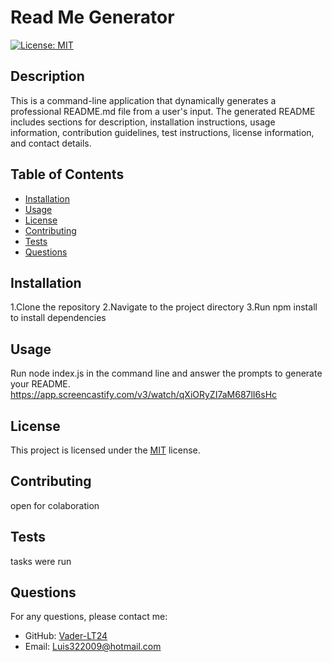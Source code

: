 # Read Me Generator
[![License: MIT](https://img.shields.io/badge/License-MIT-yellow.svg)](https://opensource.org/licenses/MIT)


## Description
This is a command-line application that dynamically generates a professional README.md file from a user's input. The generated README includes sections for description, installation instructions, usage information, contribution guidelines, test instructions, license information, and contact details.

## Table of Contents
- [Installation](#installation)
- [Usage](#usage)
- [License](#license)
- [Contributing](#contributing)
- [Tests](#tests)
- [Questions](#questions)

## Installation
1.Clone the repository 2.Navigate to the project directory 3.Run npm install to install dependencies

## Usage
Run node index.js in the command line and answer the prompts to generate your README.
https://app.screencastify.com/v3/watch/qXiORyZI7aM687lI6sHc

## License

This project is licensed under the [MIT](https://opensource.org/licenses/MIT) license.

## Contributing
open for colaboration 

## Tests
tasks were run 

## Questions
For any questions, please contact me:
- GitHub: [Vader-LT24](https://github.com/Vader-LT24)
- Email: Luis322009@hotmail.com
